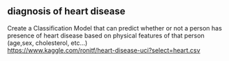 ## diagnosis of heart disease 

Create a Classification Model that can predict whether or not a person has presence of heart disease based on physical features of that person (age,sex, cholesterol, etc...)  
https://www.kaggle.com/ronitf/heart-disease-uci?select=heart.csv

